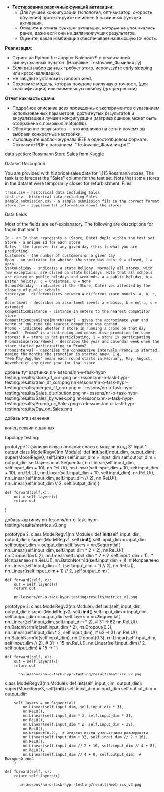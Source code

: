 

- **Тестирование различных функций активации:**  
  - Для лучшей конфигурации (топология, оптимизатор, скорость обучения) протестируйте не менее 5 различных функций активации.  
  - Опишите в отчете функции активации, которые не упоминались ранее, даже если они не дали наилучших результатов.  
  - Оцените, какая комбинация обеспечивает наивысшую точность.  

**Реализация:**  
- Скрипт на Python (не Jupyter Notebook!) с реализацией вышеуказанных пунктов. (Название: Testovanie_Фамилия.py)  
- Если ваш набор данных требует этого, используйте early stopping или кросс-валидацию.  
- Не забудьте установить random seed.  
- Сохраните модель, которая показала наилучшую точность (для классификации) или наименьшую ошибку (для регрессии).  

**Отчет как часть сдачи:**  
- Подробное описание всех проведенных экспериментов с указанием использованных параметров, достигнутых результатов и визуализацией лучшей конфигурации (матрица ошибок может быть отображена с помощью matplotlib).  
- Обсуждение результатов — что повлияло на сети и почему вы выбрали конкретные настройки.  
- Используйте шаблон журнала IEEE в одностолбцовом формате. Сохраните PDF с названием: "Testovanie_Фамилия.pdf"






data section: Rossmann Store Sales from Kaggle

Dataset Description

You are provided with historical sales data for 1,115 Rossmann stores. The task is to forecast the "Sales" column for the test set. Note that some stores in the dataset were temporarily closed for refurbishment.
Files

    train.csv - historical data including Sales
    test.csv - historical data excluding Sales
    sample_submission.csv - a sample submission file in the correct format
    store.csv - supplemental information about the stores

Data fields

Most of the fields are self-explanatory. The following are descriptions for those that aren't.

    Id - an Id that represents a (Store, Date) duple within the test set
    Store - a unique Id for each store
    Sales - the turnover for any given day (this is what you are predicting)
    Customers - the number of customers on a given day
    Open - an indicator for whether the store was open: 0 = closed, 1 = open
    StateHoliday - indicates a state holiday. Normally all stores, with few exceptions, are closed on state holidays. Note that all schools are closed on public holidays and weekends. a = public holiday, b = Easter holiday, c = Christmas, 0 = None
    SchoolHoliday - indicates if the (Store, Date) was affected by the closure of public schools
    StoreType - differentiates between 4 different store models: a, b, c, d
    Assortment - describes an assortment level: a = basic, b = extra, c = extended
    CompetitionDistance - distance in meters to the nearest competitor store
    CompetitionOpenSince[Month/Year] - gives the approximate year and month of the time the nearest competitor was opened
    Promo - indicates whether a store is running a promo on that day
    Promo2 - Promo2 is a continuing and consecutive promotion for some stores: 0 = store is not participating, 1 = store is participating
    Promo2Since[Year/Week] - describes the year and calendar week when the store started participating in Promo2
    PromoInterval - describes the consecutive intervals Promo2 is started, naming the months the promotion is started anew. E.g. "Feb,May,Aug,Nov" means each round starts in February, May, August, November of any given year for that store

добавь тут картинки 
nn-lessons/nn-o-task-hypr-testing/results/store_df_corr.png
nn-lessons/nn-o-task-hypr-testing/results/train_df_corr.png
nn-lessons/nn-o-task-hypr-testing/results/merged_df_corr.png
nn-lessons/nn-o-task-hypr-testing/results/Sales_distribution.png
nn-lessons/nn-o-task-hypr-testing/results/Sales_by_week.png
nn-lessons/nn-o-task-hypr-testing/results/Promo_on_Sales.png
nn-lessons/nn-o-task-hypr-testing/results/Day_on_Sales.png


добавь эти значения 


конец секции о данных



topology testing:

prototype 1:
(запиши сюда описание слоев в модели вход 31 input 1 output
class ModelRegv0(nn.Module):
    def __init__(self,input_dim, output_dim):
        super(ModelRegv0, self).__init__()
        self.input_dim = input_dim
        self.output_dim = output_dim
        self.layers = nn.Sequential(
            nn.Linear(self.input_dim, self.input_dim + 10),
            nn.ReLU(),
            nn.Linear(self.input_dim + 10, self.input_dim + 10),
            nn.ReLU(),
            nn.Linear(self.input_dim + 10, self.input_dim),
            nn.ReLU(),
            nn.Linear(self.input_dim, self.input_dim // 2),
            nn.ReLU(),
            nn.Linear(self.input_dim // 2, self.output_dim)
        )
        
    def forward(self,x):
        out = self.layers(x)
        return out
)


добавь картинку 
nn-lessons/nn-o-task-hypr-testing/results/metrics_v0.png


prototype 2:
class ModelRegv1(nn.Module):
    def __init__(self, input_dim, output_dim):
        super(ModelRegv1, self).__init__()
        self.input_dim = input_dim
        self.output_dim = output_dim
        self.layers = nn.Sequential(
            nn.Linear(self.input_dim, self.input_dim * 2 + 2),
            nn.ReLU(),
            nn.Dropout(p=0.2),
            nn.Linear(self.input_dim * 2 + 2, self.input_dim + 1),  # Исправлено
            nn.ReLU(),
            nn.BatchNorm1d(self.input_dim + 1),  # Исправлено
            nn.Linear(self.input_dim + 1, (self.input_dim + 1) // 2),
            nn.ReLU(),
            nn.Linear((self.input_dim + 1) // 2, self.output_dim)
        )
        
    def forward(self, x):
        out = self.layers(x)
        return out

        nn-lessons/nn-o-task-hypr-testing/results/metrics_v1.png


prototype 3:
class ModelRegv2(nn.Module):
    def __init__(self, input_dim, output_dim):
        super(ModelRegv2, self).__init__()
        self.input_dim = input_dim
        self.output_dim = output_dim
        self.layers = nn.Sequential(
            nn.Linear(self.input_dim, self.input_dim * 2),  # 31 -> 62
            nn.ReLU(),
            nn.BatchNorm1d(self.input_dim * 2),
            nn.Dropout(0.3),
            nn.Linear(self.input_dim * 2, self.input_dim),  # 62 -> 31
            nn.ReLU(),
            nn.BatchNorm1d(self.input_dim),
            nn.Dropout(0.3),
            nn.Linear(self.input_dim, self.input_dim // 2),  # 31 -> 15
            nn.ReLU(),
            nn.Linear(self.input_dim // 2, self.output_dim)  # 15 -> 1
        )
        
    def forward(self, x):
        out = self.layers(x)
        return out

          nn-lessons/nn-o-task-hypr-testing/results/metrics_v2.png


class ModelRegv3(nn.Module):
    def __init__(self, input_dim, output_dim):
        super(ModelRegv3, self).__init__()
        self.input_dim = input_dim
        self.output_dim = output_dim

        self.layers = nn.Sequential(
            nn.Linear(self.input_dim, self.input_dim * 3),  
            nn.ReLU(),
            nn.Linear(self.input_dim * 3, self.input_dim * 2),  
            nn.ReLU(),
            nn.Linear(self.input_dim * 2, self.input_dim + 32),  
            nn.ReLU(),
            nn.Dropout(0.2),  # Dropout перед уменьшением размерности
            nn.Linear(self.input_dim + 32, self.input_dim // 2 + 16),
            nn.ReLU(),
            nn.Linear(self.input_dim // 2 + 16, self.input_dim // 4 + 8),
            nn.ReLU(),
            nn.Linear(self.input_dim // 4 + 8, self.output_dim)  # Выходной слой
        )

    def forward(self, x):
        return self.layers(x)

          nn-lessons/nn-o-task-hypr-testing/results/metrics_v3.png
